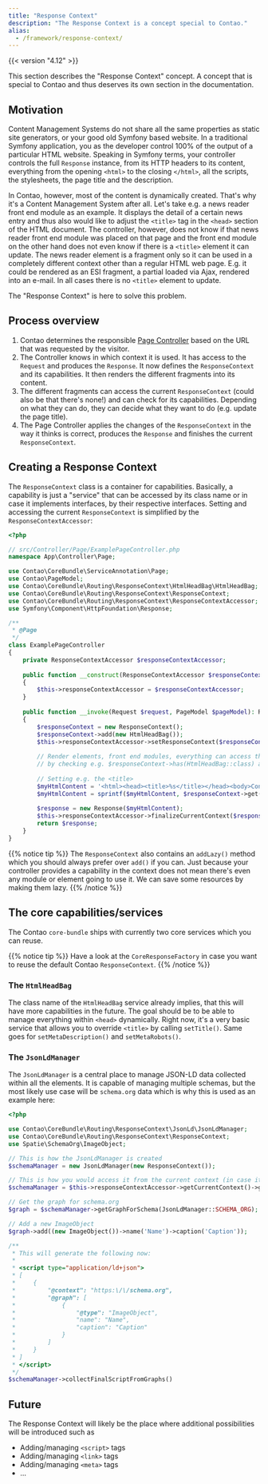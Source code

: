 ```yaml
---
title: "Response Context"
description: "The Response Context is a concept special to Contao."
alias:
  - /framework/response-context/
---
```


{{< version "4.12" >}}

This section describes the "Response Context" concept. A concept that is special
to Contao and thus deserves its own section in the documentation.

## Motivation

Content Management Systems do not share all the same properties as static site generators, or your
good old Symfony based website.
In a traditional Symfony application, you as the developer control 100% of the output of
a particular HTML website. Speaking in Symfony terms, your controller 
controls the full `Response` instance, from its HTTP headers to its content, everything from
the opening `<html>` to the closing `</html>`, all the scripts, the stylesheets, the page title and
the description.

In Contao, however, most of the content is dynamically created. That's why it's a Content Management
System after all. Let's take e.g. a news reader front end module as an example. It displays the 
detail of a certain news entry and thus also would like to adjust the `<title>` tag in the `<head>`
section of the HTML document. The controller, however, does not know if that news reader front end module
was placed on that page and the front end module on the other hand does not even know if there is a `<title>`
element it can update.
The news reader element is a fragment only so it can be used in a completely different context other than a
regular HTML web page. E.g. it could be rendered as an ESI fragment, a partial loaded via Ajax, rendered into
an e-mail. In all cases there is no `<title>` element to update.

The "Response Context" is here to solve this problem.

## Process overview

1. Contao determines the responsible [Page Controller](/framework/page-controllers/) based on the URL that
was requested by the visitor.
2. The Controller knows in which context it is used. It has access to the `Request` and produces the `Response`.
It now defines the `ResponseContext` and its capabilities. It then renders the different fragments into its content.
3. The different fragments can access the current `ResponseContext` (could also be that there's none!) and can
check for its capabilities. Depending on what they can do, they can decide what they want to do (e.g. update the
page title).
4. The Page Controller applies the changes of the `ResponseContext` in the way it thinks is correct, produces the `Response`
and finishes the current `ResponseContext`.
   
## Creating a Response Context

The `ResponseContext` class is a container for capabilities. Basically, a capability is just a "service" that can
be accessed by its class name or in case it implements interfaces, by their respective interfaces.
Setting and accessing the current `ResponseContext` is simplified by the `ResponseContextAccessor`:

```php
<?php

// src/Controller/Page/ExamplePageController.php
namespace App\Controller\Page;

use Contao\CoreBundle\ServiceAnnotation\Page;
use Contao\PageModel;
use Contao\CoreBundle\Routing\ResponseContext\HtmlHeadBag\HtmlHeadBag;
use Contao\CoreBundle\Routing\ResponseContext\ResponseContext;
use Contao\CoreBundle\Routing\ResponseContext\ResponseContextAccessor;
use Symfony\Component\HttpFoundation\Response;

/**
 * @Page
 */
class ExamplePageController
{
    private ResponseContextAccessor $responseContextAccessor;
    
    public function __construct(ResponseContextAccessor $responseContextAccessor)
    {
        $this->responseContextAccessor = $responseContextAccessor;
    }
    
    public function __invoke(Request $request, PageModel $pageModel): Response
    {
        $responseContext = new ResponseContext();
        $responseContext->add(new HtmlHeadBag());
        $this->responseContextAccessor->setResponseContext($responseContext);
        
        // Render elements, front end modules, everything can access the current context
        // by checking e.g. $responseContext->has(HtmlHeadBag::class) and do something with it.
        
        // Setting e.g. the <title>
        $myHtmlContent = '<html><head><title>%s</title></head><body>Content</body></html>';
        $myHtmlContent = sprintf($myHtmlContent, $responseContext->get(HtmlHeadBag::class)->getTitle());
        
        $response = new Response($myHtmlContent);
        $this->responseContextAccessor->finalizeCurrentContext($response);
        return $response;
    }
}
```


{{% notice tip %}}
The `ResponseContext` also contains an `addLazy()` method which you should always prefer over `add()` if you can.
Just because your controller provides a capability in the context does not mean there's even any module or element
going to use it. We can save some resources by making them lazy.
{{% /notice %}}


## The core capabilities/services

The Contao `core-bundle` ships with currently two core services which you can reuse.

{{% notice tip %}}
Have a look at the `CoreResponseFactory` in case you want to reuse the default Contao `ResponseContext`.
{{% /notice %}}

### The `HtmlHeadBag`

The class name of the `HtmlHeadBag` service already implies, that this will have more capabilities in the future.
The goal should be to be able to manage everything within `<head>` dynamically.
Right now, it's a very basic service that allows you to override `<title>` by calling `setTitle()`. Same goes for
`setMetaDescription()` and `setMetaRobots()`.

### The `JsonLdManager`

The `JsonLdManager` is a central place to manage JSON-LD data collected within all the elements. 
It is capable of managing multiple schemas, but the most likely use case will be `schema.org` data
which is why this is used as an example here:

```php
<?php

use Contao\CoreBundle\Routing\ResponseContext\JsonLd\JsonLdManager;
use Contao\CoreBundle\Routing\ResponseContext\ResponseContext;
use Spatie\SchemaOrg\ImageObject;

// This is how the JsonLdManager is created
$schemaManager = new JsonLdManager(new ResponseContext());

// This is how you would access it from the current context (in case it exists)
$schemaManager = $this->responseContextAccessor->getCurrentContext()->get(JsonLdManager::class);

// Get the graph for schema.org
$graph = $schemaManager->getGraphForSchema(JsonLdManager::SCHEMA_ORG);

// Add a new ImageObject
$graph->add((new ImageObject())->name('Name')->caption('Caption'));

/**
 * This will generate the following now:
 * 
 * <script type="application/ld+json">
 * [
 *     {
 *         "@context": "https:\/\/schema.org",
 *         "@graph": [
 *             {
 *                 "@type": "ImageObject",
 *                 "name": "Name",
 *                 "caption": "Caption"
 *             }
 *         ]
 *     }
 * ]
 * </script>
 */
$schemaManager->collectFinalScriptFromGraphs()
```

## Future

The Response Context will likely be the place where additional possibilities will be introduced such as

- Adding/managing `<script>` tags
- Adding/managing `<link>` tags
- Adding/managing `<meta>` tags
- ...
